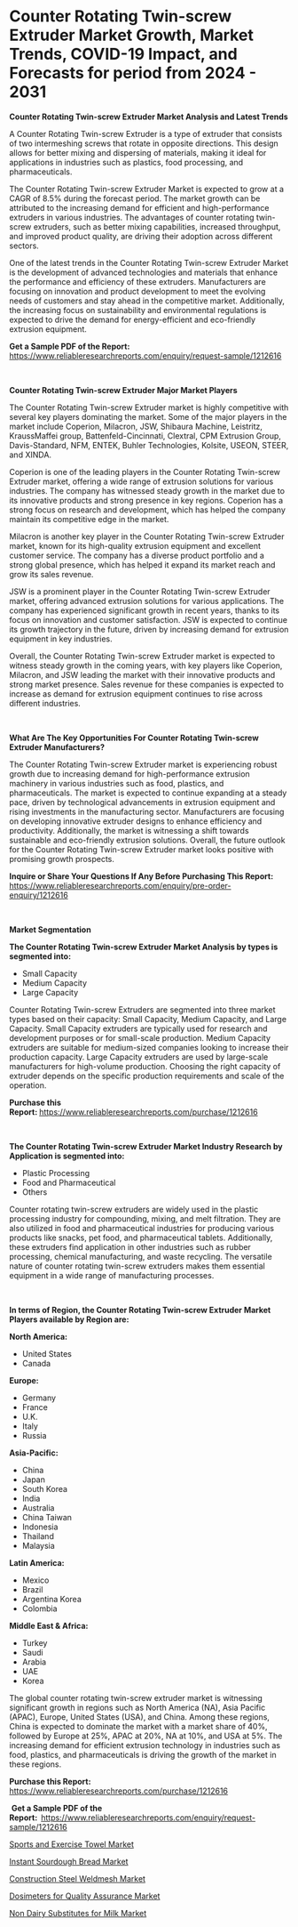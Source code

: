 <p><h1>Counter Rotating Twin-screw Extruder Market Growth, Market Trends, COVID-19 Impact, and Forecasts for period from 2024 - 2031</h1></p><p><strong>Counter Rotating Twin-screw Extruder Market Analysis and Latest Trends</strong></p>
<p><p>A Counter Rotating Twin-screw Extruder is a type of extruder that consists of two intermeshing screws that rotate in opposite directions. This design allows for better mixing and dispersing of materials, making it ideal for applications in industries such as plastics, food processing, and pharmaceuticals.</p><p>The Counter Rotating Twin-screw Extruder Market is expected to grow at a CAGR of 8.5% during the forecast period. The market growth can be attributed to the increasing demand for efficient and high-performance extruders in various industries. The advantages of counter rotating twin-screw extruders, such as better mixing capabilities, increased throughput, and improved product quality, are driving their adoption across different sectors.</p><p>One of the latest trends in the Counter Rotating Twin-screw Extruder Market is the development of advanced technologies and materials that enhance the performance and efficiency of these extruders. Manufacturers are focusing on innovation and product development to meet the evolving needs of customers and stay ahead in the competitive market. Additionally, the increasing focus on sustainability and environmental regulations is expected to drive the demand for energy-efficient and eco-friendly extrusion equipment.</p></p>
<p><strong>Get a Sample PDF of the Report:&nbsp;</strong> <a href="https://www.reliableresearchreports.com/enquiry/request-sample/1212616">https://www.reliableresearchreports.com/enquiry/request-sample/1212616</a></p>
<p>&nbsp;</p>
<p><strong>Counter Rotating Twin-screw Extruder Major Market Players</strong></p>
<p><p>The Counter Rotating Twin-screw Extruder market is highly competitive with several key players dominating the market. Some of the major players in the market include Coperion, Milacron, JSW, Shibaura Machine, Leistritz, KraussMaffei group, Battenfeld-Cincinnati, Clextral, CPM Extrusion Group, Davis-Standard, NFM, ENTEK, Buhler Technologies, Kolsite, USEON, STEER, and XINDA.</p><p>Coperion is one of the leading players in the Counter Rotating Twin-screw Extruder market, offering a wide range of extrusion solutions for various industries. The company has witnessed steady growth in the market due to its innovative products and strong presence in key regions. Coperion has a strong focus on research and development, which has helped the company maintain its competitive edge in the market.</p><p>Milacron is another key player in the Counter Rotating Twin-screw Extruder market, known for its high-quality extrusion equipment and excellent customer service. The company has a diverse product portfolio and a strong global presence, which has helped it expand its market reach and grow its sales revenue.</p><p>JSW is a prominent player in the Counter Rotating Twin-screw Extruder market, offering advanced extrusion solutions for various applications. The company has experienced significant growth in recent years, thanks to its focus on innovation and customer satisfaction. JSW is expected to continue its growth trajectory in the future, driven by increasing demand for extrusion equipment in key industries.</p><p>Overall, the Counter Rotating Twin-screw Extruder market is expected to witness steady growth in the coming years, with key players like Coperion, Milacron, and JSW leading the market with their innovative products and strong market presence. Sales revenue for these companies is expected to increase as demand for extrusion equipment continues to rise across different industries.</p></p>
<p>&nbsp;</p>
<p><strong>What Are The Key Opportunities For Counter Rotating Twin-screw Extruder Manufacturers?</strong></p>
<p><p>The Counter Rotating Twin-screw Extruder market is experiencing robust growth due to increasing demand for high-performance extrusion machinery in various industries such as food, plastics, and pharmaceuticals. The market is expected to continue expanding at a steady pace, driven by technological advancements in extrusion equipment and rising investments in the manufacturing sector. Manufacturers are focusing on developing innovative extruder designs to enhance efficiency and productivity. Additionally, the market is witnessing a shift towards sustainable and eco-friendly extrusion solutions. Overall, the future outlook for the Counter Rotating Twin-screw Extruder market looks positive with promising growth prospects.</p></p>
<p><strong>Inquire or Share Your Questions If Any Before Purchasing This Report:</strong> <a href="https://www.reliableresearchreports.com/enquiry/pre-order-enquiry/1212616">https://www.reliableresearchreports.com/enquiry/pre-order-enquiry/1212616</a></p>
<p>&nbsp;</p>
<p><strong>Market Segmentation</strong></p>
<p><strong>The Counter Rotating Twin-screw Extruder Market Analysis by types is segmented into:</strong></p>
<p><ul><li>Small Capacity</li><li>Medium Capacity</li><li>Large Capacity</li></ul></p>
<p><p>Counter Rotating Twin-screw Extruders are segmented into three market types based on their capacity: Small Capacity, Medium Capacity, and Large Capacity. Small Capacity extruders are typically used for research and development purposes or for small-scale production. Medium Capacity extruders are suitable for medium-sized companies looking to increase their production capacity. Large Capacity extruders are used by large-scale manufacturers for high-volume production. Choosing the right capacity of extruder depends on the specific production requirements and scale of the operation.</p></p>
<p><strong>Purchase this Report:&nbsp;</strong><a href="https://www.reliableresearchreports.com/purchase/1212616">https://www.reliableresearchreports.com/purchase/1212616</a></p>
<p>&nbsp;</p>
<p><strong>The Counter Rotating Twin-screw Extruder Market Industry Research by Application is segmented into:</strong></p>
<p><ul><li>Plastic Processing</li><li>Food and Pharmaceutical</li><li>Others</li></ul></p>
<p><p>Counter rotating twin-screw extruders are widely used in the plastic processing industry for compounding, mixing, and melt filtration. They are also utilized in food and pharmaceutical industries for producing various products like snacks, pet food, and pharmaceutical tablets. Additionally, these extruders find application in other industries such as rubber processing, chemical manufacturing, and waste recycling. The versatile nature of counter rotating twin-screw extruders makes them essential equipment in a wide range of manufacturing processes.</p></p>
<p>&nbsp;</p>
<p><strong>In terms of Region, the Counter Rotating Twin-screw Extruder Market Players available by Region are:</strong></p>
<p>
    <p> <strong> North America: </strong>
        <ul>
            <li>United States</li>
            <li>Canada</li>
        </ul>
        </p> 
    <p> <strong> Europe: </strong>
        <ul>
            <li>Germany</li>
            <li>France</li>
            <li>U.K.</li>
            <li>Italy</li>
            <li>Russia</li>
        </ul>
        </p> 
    <p> <strong> Asia-Pacific: </strong>
        <ul>
            <li>China</li>
            <li>Japan</li>
            <li>South Korea</li>
            <li>India</li>
            <li>Australia</li>
            <li>China Taiwan</li>
            <li>Indonesia</li>
            <li>Thailand</li>
            <li>Malaysia</li>
        </ul>
        </p> 
    <p> <strong> Latin America: </strong>
        <ul>
            <li>Mexico</li>
            <li>Brazil</li>
            <li>Argentina Korea</li>
            <li>Colombia</li>
        </ul>
        </p> 
    <p> <strong> Middle East & Africa: </strong>
        <ul>
            <li>Turkey</li>
            <li>Saudi</li>
            <li>Arabia</li>
            <li>UAE</li>
            <li>Korea</li>
        </ul>
    </p>
    </p>
<p><p>The global counter rotating twin-screw extruder market is witnessing significant growth in regions such as North America (NA), Asia Pacific (APAC), Europe, United States (USA), and China. Among these regions, China is expected to dominate the market with a market share of 40%, followed by Europe at 25%, APAC at 20%, NA at 10%, and USA at 5%. The increasing demand for efficient extrusion technology in industries such as food, plastics, and pharmaceuticals is driving the growth of the market in these regions.</p></p>
<p><strong>Purchase this Report: </strong><a href="https://www.reliableresearchreports.com/purchase/1212616">https://www.reliableresearchreports.com/purchase/1212616</a></p>
<p>&nbsp;<strong>Get a Sample PDF of the Report:&nbsp;&nbsp;</strong><a href="https://www.reliableresearchreports.com/enquiry/request-sample/1212616">https://www.reliableresearchreports.com/enquiry/request-sample/1212616</a></p>
<p><strong></strong></p>
<p><p><a href="https://github.com/nancykennedykellievqfqt2/Market-Research-Report-List-1/blob/main/sports-and-exercise-towel-market.md">Sports and Exercise Towel Market</a></p><p><a href="https://github.com/NorbertYates/Market-Research-Report-List-3/blob/main/instant-sourdough-bread-market.md">Instant Sourdough Bread Market</a></p><p><a href="https://github.com/prosalinda88/Market-Research-Report-List-3/blob/main/construction-steel-weldmesh-market.md">Construction Steel Weldmesh Market</a></p><p><a href="https://issuu.com/reportprime-2/docs/dosimeters-for-quality-assurance-market-size-2030.">Dosimeters for Quality Assurance Market</a></p><p><a href="https://issuu.com/reportprime-2/docs/non-dairy-substitutes-for-milk-market-size-2030.pp">Non Dairy Substitutes for Milk Market</a></p></p>